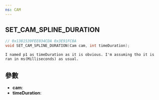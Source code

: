 ```yaml
---
ns: CAM
---
```

## SET_CAM_SPLINE_DURATION

```c
// 0x1381539FEE034CDA 0x3E91FC8A
void SET_CAM_SPLINE_DURATION(Cam cam, int timeDuration);
```

```
I named p1 as timeDuration as it is obvious. I'm assuming tho it is ran in ms(Milliseconds) as usual.  
```

## 參數
* **cam**: 
* **timeDuration**: 

